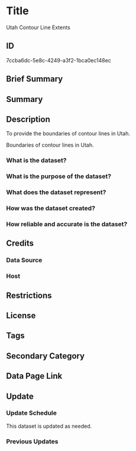 # Title

Utah Contour Line Extents

## ID

7ccba6dc-5e8c-4249-a3f2-1bca0ec148ec

## Brief Summary

## Summary

## Description

To provide the boundaries of contour lines in Utah.

Boundaries of contour lines in Utah.

### What is the dataset?

### What is the purpose of the dataset?

### What does the dataset represent?

### How was the dataset created?

### How reliable and accurate is the dataset?

## Credits

### Data Source

### Host

## Restrictions

## License

## Tags

## Secondary Category

## Data Page Link

## Update

### Update Schedule

This dataset is updated as needed.

### Previous Updates
